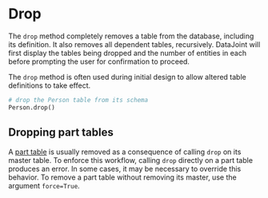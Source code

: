 # Drop

The `drop` method completely removes a table from the database, including its
definition.
It also removes all dependent tables, recursively.
DataJoint will first display the tables being dropped and the number of entities in
each before prompting the user for confirmation to proceed.

The `drop` method is often used during initial design to allow altered table
definitions to take effect.

```python
# drop the Person table from its schema
Person.drop()
```

## Dropping part tables

A [part table](../design/tables/master-part.md) is usually removed as a consequence of
calling `drop` on its master table.
To enforce this workflow, calling `drop` directly on a part table produces an error.
In some cases, it may be necessary to override this behavior.
To remove a part table without removing its master, use the argument `force=True`.
